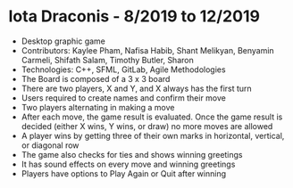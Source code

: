 # Iota Draconis - 8/2019 to 12/2019
- Desktop graphic game
- Contributors: Kaylee Pham, Nafisa Habib, Shant Melikyan, Benyamin Carmeli, Shifath Salam, Timothy Butler, Sharon
- Technologies: C++, SFML, GitLab, Agile Methodologies
- The Board is composed of a 3 x 3 board
- There are two players, X and Y, and X always has the first turn
- Users required to create names and confirm their move
- Two players alternating in making a move
- After each move, the game result is evaluated. Once the game result is decided (either X wins, Y wins, or draw) no more moves are allowed
- A player wins by getting three of their own marks in horizontal, vertical, or diagonal row
- The game also checks for ties and shows winning greetings
- It has sound effects on every move and winning greetings
- Players have options to Play Again or Quit after winning
